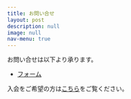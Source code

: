 ```yaml
---
title: お問い合せ
layout: post
description: null
image: null
nav-menu: true
---
```


お問い合せは以下より承ります。

- [フォーム](https://forms.gle/EXx2jHA8Zo2Q1FyJ6)

入会をご希望の方は[こちら](1-about.html#four)をご覧ください。
